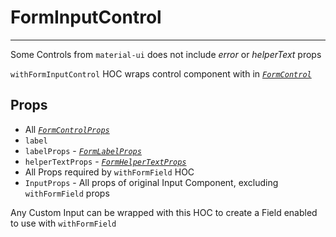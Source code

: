 # FormInputControl

---

Some Controls from `material-ui` does not include _error_ or _helperText_ props

`withFormInputControl` HOC wraps control component with in [_`FormControl`_](https://mui.com/api/form-control/)

## Props

- All [_`FormControlProps`_](https://mui.com/api/form-control/#props)
- `label`
- `labelProps` - [_`FormLabelProps`_](https://mui.com/api/form-label/#props)
- `helperTextProps` - [_`FormHelperTextProps`_](https://mui.com/api/form-helper-text/#props)
- All Props required by `withFormField` HOC
- `InputProps` - All props of original Input Component, excluding `withFormField` props

Any Custom Input can be wrapped with this HOC to create a Field enabled to use with `withFormField`
